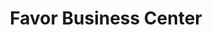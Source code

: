 ---
title: "Favor Business Center"
url: /zwedru/favor-business-center-kudah-bypass/
shop: Lebensmittel
---